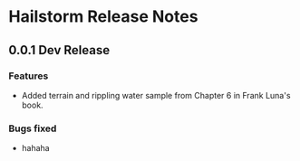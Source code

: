 # Hailstorm Release Notes

## 0.0.1 Dev Release

### Features
* Added terrain and rippling water sample from Chapter 6 in Frank Luna's book.

### Bugs fixed
* hahaha
